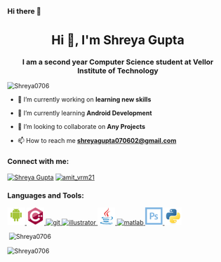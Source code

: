 ### Hi there 👋
<h1 align="center">Hi 👋, I'm Shreya Gupta</h1>
<h3 align="center">I am a second year Computer Science student at Vellor Institute of Technology</h3>

<p align="left"> <img src="https://komarev.com/ghpvc/?username=amitv212&label=Profile%20views&color=0e75b6&style=flat" alt="Shreya0706" /> </p>

- 🔭 I’m currently working on **learning new skills**

- 🌱 I’m currently learning **Android Development**

- 👯 I’m looking to collaborate on **Any Projects**

- 📫 How to reach me **shreyagupta070602@gmail.com**

<h3 align="left">Connect with me:</h3>
<p align="left">
<a href="" target="blank"><img align="center" src="https://www.linkedin.com/in/shreya-gupta-778723209/" alt="Shreya Gupta" height="30" width="40" /></a>
<a href="https://instagram.com/amit_vrm21" target="blank"><img align="center" src="https://raw.githubusercontent.com/rahuldkjain/github-profile-readme-generator/master/src/images/icons/Social/instagram.svg" alt="amit_vrm21" height="30" width="40" /></a>
</p>

<h3 align="left">Languages and Tools:</h3>
<p align="left"> <a href="https://developer.android.com" target="_blank"> <img src="https://raw.githubusercontent.com/devicons/devicon/master/icons/android/android-original-wordmark.svg" alt="android" width="40" height="40"/> </a> <a href="https://www.w3schools.com/cpp/" target="_blank"> <img src="https://raw.githubusercontent.com/devicons/devicon/master/icons/cplusplus/cplusplus-original.svg" alt="cplusplus" width="40" height="40"/> </a> <a href="https://git-scm.com/" target="_blank"> <img src="https://www.vectorlogo.zone/logos/git-scm/git-scm-icon.svg" alt="git" width="40" height="40"/> </a> <a href="https://www.adobe.com/in/products/illustrator.html" target="_blank"> <img src="https://www.vectorlogo.zone/logos/adobe_illustrator/adobe_illustrator-icon.svg" alt="illustrator" width="40" height="40"/> </a> <a href="https://www.java.com" target="_blank"> <img src="https://raw.githubusercontent.com/devicons/devicon/master/icons/java/java-original.svg" alt="java" width="40" height="40"/> </a> <a href="https://www.mathworks.com/" target="_blank"> <img src="https://upload.wikimedia.org/wikipedia/commons/2/21/Matlab_Logo.png" alt="matlab" width="40" height="40"/> </a> <a href="https://www.photoshop.com/en" target="_blank"> <img src="https://raw.githubusercontent.com/devicons/devicon/master/icons/photoshop/photoshop-line.svg" alt="photoshop" width="40" height="40"/> </a> <a href="https://www.python.org" target="_blank"> <img src="https://raw.githubusercontent.com/devicons/devicon/master/icons/python/python-original.svg" alt="python" width="40" height="40"/> </a> </p>

<p>&nbsp;<img align="center" src="https://github-readme-stats.vercel.app/api?username=Shreya0706&show_icons=true&locale=en" alt="Shreya0706" /></p>

<p><img align="center" src="https://github-readme-streak-stats.herokuapp.com/?user=Shreya0706&" alt="Shreya0706" /></p>


<!--
**amitv212/amitv212** is a ✨ _special_ ✨ repository because its `README.md` (this file) appears on your GitHub profile.

Here are some ideas to get you started:

- 🔭 I’m currently working on ...
- 🌱 I’m currently learning ...
- 👯 I’m looking to collaborate on ...
- 🤔 I’m looking for help with ...
- 💬 Ask me about ...
- 📫 How to reach me: ...
- 😄 Pronouns: ...
- ⚡ Fun fact: ...
-->
